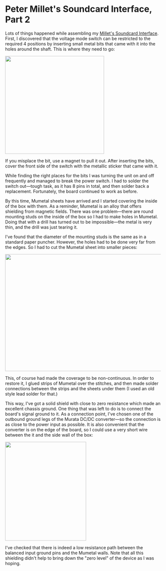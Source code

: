 # Peter Millet's Soundcard Interface, Part 2

Lots of things happened while assembling my [Millet's Soundcard
Interface](/2018/03/peter-millets-soundcard-interface.md).
First, I discovered that the voltage mode switch can be
restricted to the required 4 positions by inserting small metal bits
that came with it into the holes around the shaft. This is where they
need to go:

[<img src="https://3.bp.blogspot.com/-nxBF_vyKtXw/WsrraMTTgqI/AAAAAAAAMag/-mRau8R4Yt4rnp-ekSADOPNBfW_KEgQ9gCLcBGAs/s320/switch-shafts.jpg" width="320" height="317" />](https://3.bp.blogspot.com/-nxBF_vyKtXw/WsrraMTTgqI/AAAAAAAAMag/-mRau8R4Yt4rnp-ekSADOPNBfW_KEgQ9gCLcBGAs/s1600/switch-shafts.jpg)

If you misplace the bit, use a magnet to pull it out. After inserting
the bits, cover the front side of the switch with the metallic sticker
that came with it.

While finding the right places for the bits I was turning the unit on
and off frequently and managed to break the power switch. I had to
solder the switch out—tough task, as it has 8 pins in total, and then
solder back a replacement. Fortunately, the board continued to work as
before.

By this time, Mumetal sheets have arrived and I started covering the
inside of the box with them. As a reminder, Mumetal is an alloy that
offers shielding from magnetic fields. There was one problem—there are
round mounting studs on the inside of the box so I had to make holes in
Mumetal. Doing that with a drill has turned out to be impossible—the
metal is very thin, and the drill was just tearing it.

I've found that the diameter of the mounting studs is the same as in a
standard paper puncher. However, the holes had to be done very far from
the edges. So I had to cut the Mumetal sheet into smaller pieces:

[<img src="https://4.bp.blogspot.com/-vQTGeg0IZD8/WsrvSzNIQxI/AAAAAAAAMas/NOAo842e5-Edgu1zHCo1StSvEzWyS_FRwCLcBGAs/s640/mumetal.jpg" width="640" height="379" />](https://4.bp.blogspot.com/-vQTGeg0IZD8/WsrvSzNIQxI/AAAAAAAAMas/NOAo842e5-Edgu1zHCo1StSvEzWyS_FRwCLcBGAs/s1600/mumetal.jpg)

This, of course had made the coverage to be non-continuous. In order to
restore it, I glued strips of Mumetal over the stitches, and then made
solder connections between the strips and the sheets under them (I used
an old style lead solder for that.)

This way, I've got a solid shield with close to zero resistance which
made an excellent chassis ground. One thing that was left to do is to
connect the board's signal ground to it. As a connection point, I've
chosen one of the outbound ground legs of the Murata DC/DC converter—so
the connection is as close to the power input as possible. It is also
convenient that the converter is on the edge of the board, so I could
use a very short wire between the it and the side wall of the box:

[<img src="https://2.bp.blogspot.com/-nVT1J0QY3qM/WswnBZLo7HI/AAAAAAAAMbA/PB_m6Vs6J40Tf88g787VbWdp7mhMcpdKgCLcBGAs/s320/ground.jpg" width="262" height="320" />](https://2.bp.blogspot.com/-nVT1J0QY3qM/WswnBZLo7HI/AAAAAAAAMbA/PB_m6Vs6J40Tf88g787VbWdp7mhMcpdKgCLcBGAs/s1600/ground.jpg)

I've checked that there is indeed a low resistance path between the
balanced input ground pins and the Mumetal walls. Note that all this
shielding didn't help to bring down the "zero level" of the device as I
was hoping.
